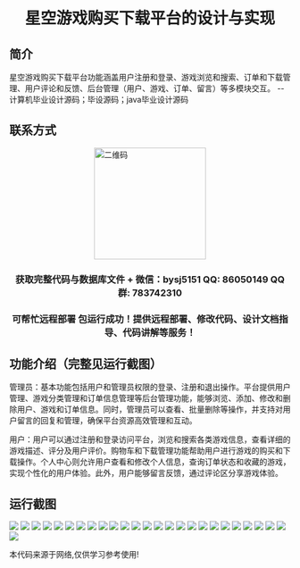 <p><h1 align="center">星空游戏购买下载平台的设计与实现</h1></p>

## 简介
星空游戏购买下载平台功能涵盖用户注册和登录、游戏浏览和搜索、订单和下载管理、用户评论和反馈、后台管理（用户、游戏、订单、留言）等多模块交互。    --计算机毕业设计源码；毕设源码；java毕业设计源码


## 联系方式
<img src="https://bs-1329754181.cos.ap-shanghai.myqcloud.com/wx.jpg" alt="二维码" style="display: block; margin: 0 auto;" width="200px">
<p><h3 align="center">获取完整代码与数据库文件 + 微信：bysj5151 QQ: 86050149 QQ群: 783742310</h3></p>
<p><h3 align="center">可帮忙远程部署 包运行成功！提供远程部署、修改代码、设计文档指导、代码讲解等服务！</h3></p>

## 功能介绍（完整见运行截图）
管理员：基本功能包括用户和管理员权限的登录、注册和退出操作。平台提供用户管理、游戏分类管理和订单信息管理等后台管理功能，能够浏览、添加、修改和删除用户、游戏和订单信息。同时，管理员可以查看、批量删除等操作，并支持对用户留言的回复和管理，确保平台资源高效管理和互动。

用户：用户可以通过注册和登录访问平台，浏览和搜索各类游戏信息，查看详细的游戏描述、评分及用户评价。购物车和下载管理功能帮助用户进行游戏的购买和下载操作。个人中心则允许用户查看和修改个人信息，查询订单状态和收藏的游戏，实现个性化的用户体验。此外，用户能够留言反馈，通过评论区分享游戏体验。


## 运行截图
![](https://bs-1329754181.cos.ap-shanghai.myqcloud.com/ssm/StarrySkyGamePurchaseDownloadPlatform/img/001.jpg)
![](https://bs-1329754181.cos.ap-shanghai.myqcloud.com/ssm/StarrySkyGamePurchaseDownloadPlatform/img/002.jpg)
![](https://bs-1329754181.cos.ap-shanghai.myqcloud.com/ssm/StarrySkyGamePurchaseDownloadPlatform/img/003.jpg)
![](https://bs-1329754181.cos.ap-shanghai.myqcloud.com/ssm/StarrySkyGamePurchaseDownloadPlatform/img/004.jpg)
![](https://bs-1329754181.cos.ap-shanghai.myqcloud.com/ssm/StarrySkyGamePurchaseDownloadPlatform/img/005.jpg)
![](https://bs-1329754181.cos.ap-shanghai.myqcloud.com/ssm/StarrySkyGamePurchaseDownloadPlatform/img/006.jpg)
![](https://bs-1329754181.cos.ap-shanghai.myqcloud.com/ssm/StarrySkyGamePurchaseDownloadPlatform/img/007.jpg)
![](https://bs-1329754181.cos.ap-shanghai.myqcloud.com/ssm/StarrySkyGamePurchaseDownloadPlatform/img/008.jpg)
![](https://bs-1329754181.cos.ap-shanghai.myqcloud.com/ssm/StarrySkyGamePurchaseDownloadPlatform/img/009.jpg)
![](https://bs-1329754181.cos.ap-shanghai.myqcloud.com/ssm/StarrySkyGamePurchaseDownloadPlatform/img/010.jpg)
![](https://bs-1329754181.cos.ap-shanghai.myqcloud.com/ssm/StarrySkyGamePurchaseDownloadPlatform/img/011.jpg)
![](https://bs-1329754181.cos.ap-shanghai.myqcloud.com/ssm/StarrySkyGamePurchaseDownloadPlatform/img/012.jpg)
![](https://bs-1329754181.cos.ap-shanghai.myqcloud.com/ssm/StarrySkyGamePurchaseDownloadPlatform/img/013.jpg)
![](https://bs-1329754181.cos.ap-shanghai.myqcloud.com/ssm/StarrySkyGamePurchaseDownloadPlatform/img/014.jpg)
![](https://bs-1329754181.cos.ap-shanghai.myqcloud.com/ssm/StarrySkyGamePurchaseDownloadPlatform/img/015.jpg)
![](https://bs-1329754181.cos.ap-shanghai.myqcloud.com/ssm/StarrySkyGamePurchaseDownloadPlatform/img/016.jpg)
![](https://bs-1329754181.cos.ap-shanghai.myqcloud.com/ssm/StarrySkyGamePurchaseDownloadPlatform/img/017.jpg)
![](https://bs-1329754181.cos.ap-shanghai.myqcloud.com/ssm/StarrySkyGamePurchaseDownloadPlatform/img/018.jpg)
![](https://bs-1329754181.cos.ap-shanghai.myqcloud.com/ssm/StarrySkyGamePurchaseDownloadPlatform/img/019.jpg)
![](https://bs-1329754181.cos.ap-shanghai.myqcloud.com/ssm/StarrySkyGamePurchaseDownloadPlatform/img/020.jpg)
![](https://bs-1329754181.cos.ap-shanghai.myqcloud.com/ssm/StarrySkyGamePurchaseDownloadPlatform/img/021.jpg)
![](https://bs-1329754181.cos.ap-shanghai.myqcloud.com/ssm/StarrySkyGamePurchaseDownloadPlatform/img/022.jpg)
![](https://bs-1329754181.cos.ap-shanghai.myqcloud.com/ssm/StarrySkyGamePurchaseDownloadPlatform/img/023.jpg)
![](https://bs-1329754181.cos.ap-shanghai.myqcloud.com/ssm/StarrySkyGamePurchaseDownloadPlatform/img/024.jpg)
![](https://bs-1329754181.cos.ap-shanghai.myqcloud.com/ssm/StarrySkyGamePurchaseDownloadPlatform/img/025.jpg)
![](https://bs-1329754181.cos.ap-shanghai.myqcloud.com/ssm/StarrySkyGamePurchaseDownloadPlatform/img/026.jpg)

<p>本代码来源于网络,仅供学习参考使用!</p>
